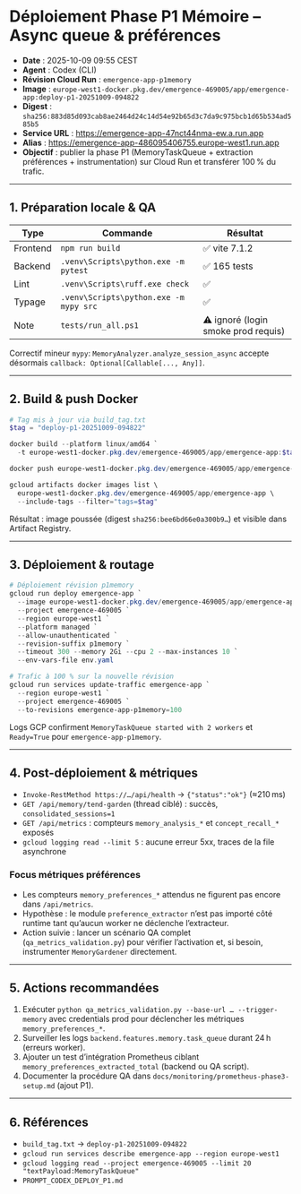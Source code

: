 # Déploiement Phase P1 Mémoire – Async queue & préférences

- **Date** : 2025-10-09 09:55 CEST
- **Agent** : Codex (CLI)
- **Révision Cloud Run** : `emergence-app-p1memory`
- **Image** : `europe-west1-docker.pkg.dev/emergence-469005/app/emergence-app:deploy-p1-20251009-094822`
- **Digest** : `sha256:883d85d093cab8ae2464d24c14d54e92b65d3c7da9c975bcb1d65b534ad585b5`
- **Service URL** : https://emergence-app-47nct44nma-ew.a.run.app
- **Alias** : https://emergence-app-486095406755.europe-west1.run.app
- **Objectif** : publier la phase P1 (MemoryTaskQueue + extraction préférences + instrumentation) sur Cloud Run et transférer 100 % du trafic.

---

## 1. Préparation locale & QA

| Type | Commande | Résultat |
|------|----------|----------|
| Frontend | `npm run build` | ✅ vite 7.1.2 |
| Backend | `.venv\Scripts\python.exe -m pytest` | ✅ 165 tests |
| Lint | `.venv\Scripts\ruff.exe check` | ✅ |
| Typage | `.venv\Scripts\python.exe -m mypy src` | ✅ |
| Note | `tests/run_all.ps1` | ⚠️ ignoré (login smoke prod requis) |

Correctif mineur `mypy`: `MemoryAnalyzer.analyze_session_async` accepte désormais `callback: Optional[Callable[..., Any]]`.

---

## 2. Build & push Docker

```powershell
# Tag mis à jour via build_tag.txt
$tag = "deploy-p1-20251009-094822"

docker build --platform linux/amd64 `
  -t europe-west1-docker.pkg.dev/emergence-469005/app/emergence-app:$tag .

docker push europe-west1-docker.pkg.dev/emergence-469005/app/emergence-app:$tag

gcloud artifacts docker images list \
  europe-west1-docker.pkg.dev/emergence-469005/app/emergence-app \
  --include-tags --filter="tags=$tag"
```

Résultat : image poussée (digest `sha256:bee6bd66e0a300b9…`) et visible dans Artifact Registry.

---

## 3. Déploiement & routage

```powershell
# Déploiement révision p1memory
gcloud run deploy emergence-app `
  --image europe-west1-docker.pkg.dev/emergence-469005/app/emergence-app:$tag `
  --project emergence-469005 `
  --region europe-west1 `
  --platform managed `
  --allow-unauthenticated `
  --revision-suffix p1memory `
  --timeout 300 --memory 2Gi --cpu 2 --max-instances 10 `
  --env-vars-file env.yaml

# Trafic à 100 % sur la nouvelle révision
gcloud run services update-traffic emergence-app `
  --region europe-west1 `
  --project emergence-469005 `
  --to-revisions emergence-app-p1memory=100
```

Logs GCP confirment `MemoryTaskQueue started with 2 workers` et `Ready=True` pour `emergence-app-p1memory`.

---

## 4. Post-déploiement & métriques

- `Invoke-RestMethod https://…/api/health` → `{"status":"ok"}` (≈210 ms)
- `GET /api/memory/tend-garden` (thread ciblé) : succès, `consolidated_sessions=1`
- `GET /api/metrics` : compteurs `memory_analysis_*` et `concept_recall_*` exposés
- `gcloud logging read --limit 5` : aucune erreur 5xx, traces de la file asynchrone

### Focus métriques préférences

- Les compteurs `memory_preferences_*` attendus ne figurent pas encore dans `/api/metrics`.
- Hypothèse : le module `preference_extractor` n’est pas importé côté runtime tant qu’aucun worker ne déclenche l’extracteur.
- Action suivie : lancer un scénario QA complet (`qa_metrics_validation.py`) pour vérifier l’activation et, si besoin, instrumenter `MemoryGardener` directement.

---

## 5. Actions recommandées

1. Exécuter `python qa_metrics_validation.py --base-url … --trigger-memory` avec credentials prod pour déclencher les métriques `memory_preferences_*`.
2. Surveiller les logs `backend.features.memory.task_queue` durant 24 h (erreurs worker).
3. Ajouter un test d’intégration Prometheus ciblant `memory_preferences_extracted_total` (backend ou QA script).
4. Documenter la procédure QA dans `docs/monitoring/prometheus-phase3-setup.md` (ajout P1).

---

## 6. Références

- `build_tag.txt` → `deploy-p1-20251009-094822`
- `gcloud run services describe emergence-app --region europe-west1`
- `gcloud logging read --project emergence-469005 --limit 20 "textPayload:MemoryTaskQueue"`
- `PROMPT_CODEX_DEPLOY_P1.md`

